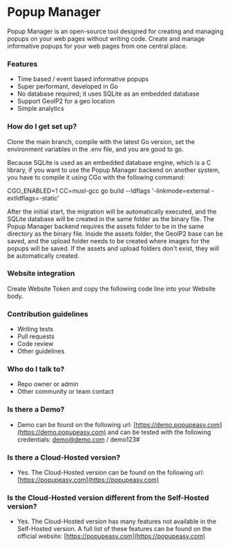 # Popup Manager #

Popup Manager is an open-source tool designed for creating and managing popups on your web pages without writing code. Create and manage informative popups for your web pages from one central place.

### Features ###

* Time based / event based informative popups
* Super performant, developed in Go
* No database required; it uses SQLite as an embedded database
* Support GeoIP2 for a geo location
* Simple analytics

### How do I get set up? ###

Clone the main branch, compile with the latest Go version, set the environment variables in the .env file, and you are good to go.

Because SQLite is used as an embedded database engine, which is a C library, if you want to use the Popup Manager backend on another system, you have to compile it using CGo with the following command:

 CGO_ENABLED=1 CC=musl-gcc go build --ldflags '-linkmode=external -extldflags=-static'

After the initial start, the migration will be automatically executed, and the SQLite database will be created in the same folder as the binary file. The Popup Manager backend requires the assets folder to be in the same directory as the binary file. Inside the assets folder, the GeoIP2 base can be saved, and the upload folder needs to be created where images for the popups will be saved. If the assets and upload folders don't exist, they will be automatically created.

### Website integration ###
Create Website Token and copy the following code line into your Website body.

<script type="text/javascript" src="HOSTNAME_API/api/v1/js/YOUR-WEB-SITE-TOKEN-UUID"></script>

### Contribution guidelines ###

* Writing tests
* Pull requests
* Code review
* Other guidelines

### Who do I talk to? ###

* Repo owner or admin
* Other community or team contact

### Is there a Demo? ###

* Demo can be found on the following url: [https://demo.popupeasy.com](https://demo.popupeasy.com) and can be tested with the following credentials: demo@demo.com / demo123#


### Is there a Cloud-Hosted version? ###

* Yes. The Cloud-Hosted version can be found on the following url: [https://popupeasy.com](https://popupeasy.com)  

### Is the Cloud-Hosted version different from the Self-Hosted version? ###

* Yes. The Cloud-Hosted version has many features not available in the Self-Hosted version. A full list of these features can be found on the official website: [https://popupeasy.com](https://popupeasy.com)
